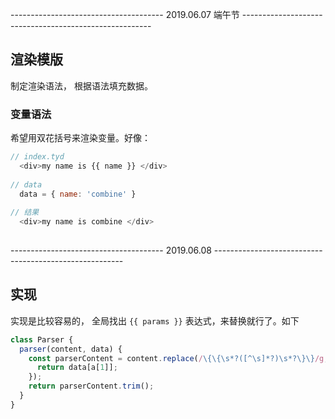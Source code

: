 -------------------------------------- 2019.06.07 端午节 -------------------------------------------------------
## 渲染模版
制定渲染语法， 根据语法填充数据。

### 变量语法
希望用双花括号来渲染变量。好像： 
``` js
// index.tyd 
  <div>my name is {{ name }} </div>
 
// data
  data = { name: 'combine' }
  
// 结果
  <div>my name is combine </div>
  
```
-------------------------------------- 2019.06.08 -------------------------------------------------------
## 实现
实现是比较容易的， 全局找出 `{{ params }}` 表达式，来替换就行了。如下
``` js
class Parser {
  parser(content, data) {
    const parserContent = content.replace(/\{\{\s*?([^\s]*?)\s*?\}\}/g, (...a) => {
      return data[a[1]];
    });
    return parserContent.trim();
  }
}
```
